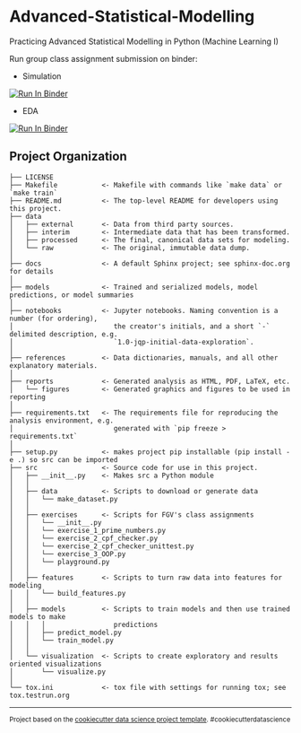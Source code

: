 Advanced-Statistical-Modelling
==============================

Practicing Advanced Statistical Modelling in Python (Machine Learning I) 

Run group class assignment submission on binder:

- Simulation

<a href="https://mybinder.org/v2/gh/ldaniel/Advanced-Statistical-Modelling/master?filepath=notebooks%2Fgroup%2FTrabalho%20em%20Grupo%20-%20Simulation.ipynb" target="_parent"><img src="https://mybinder.org/badge_logo.svg" alt="Run In Binder"/></a>

- EDA

<a href="https://mybinder.org/v2/gh/ldaniel/Advanced-Statistical-Modelling/master?filepath=notebooks%2Fgroup%2FTrabalho%20em%20Grupo%20-%20EDA.ipynb" target="_parent"><img src="https://mybinder.org/badge_logo.svg" alt="Run In Binder"/></a>

Project Organization
------------

    ├── LICENSE
    ├── Makefile           <- Makefile with commands like `make data` or `make train`
    ├── README.md          <- The top-level README for developers using this project.
    ├── data
    │   ├── external       <- Data from third party sources.
    │   ├── interim        <- Intermediate data that has been transformed.
    │   ├── processed      <- The final, canonical data sets for modeling.
    │   └── raw            <- The original, immutable data dump.
    │
    ├── docs               <- A default Sphinx project; see sphinx-doc.org for details
    │
    ├── models             <- Trained and serialized models, model predictions, or model summaries
    │
    ├── notebooks          <- Jupyter notebooks. Naming convention is a number (for ordering),
    │                         the creator's initials, and a short `-` delimited description, e.g.
    │                         `1.0-jqp-initial-data-exploration`.
    │
    ├── references         <- Data dictionaries, manuals, and all other explanatory materials.
    │
    ├── reports            <- Generated analysis as HTML, PDF, LaTeX, etc.
    │   └── figures        <- Generated graphics and figures to be used in reporting
    │
    ├── requirements.txt   <- The requirements file for reproducing the analysis environment, e.g.
    │                         generated with `pip freeze > requirements.txt`
    │
    ├── setup.py           <- makes project pip installable (pip install -e .) so src can be imported
    ├── src                <- Source code for use in this project.
    │   ├── __init__.py    <- Makes src a Python module
    │   │
    │   ├── data           <- Scripts to download or generate data
    │   │   └── make_dataset.py
    │   │
    │   ├── exercises      <- Scripts for FGV's class assignments
    │   │   └── __init__.py    
    │   │   └── exercise_1_prime_numbers.py
    │   │   └── exercise_2_cpf_checker.py 
    │   │   └── exercise_2_cpf_checker_unittest.py
    │   │   └── exercise_3_OOP.py       
    │   │   └── playground.py
    │   │
    │   ├── features       <- Scripts to turn raw data into features for modeling
    │   │   └── build_features.py
    │   │
    │   ├── models         <- Scripts to train models and then use trained models to make
    │   │   │                 predictions
    │   │   ├── predict_model.py
    │   │   └── train_model.py
    │   │
    │   └── visualization  <- Scripts to create exploratory and results oriented visualizations
    │       └── visualize.py
    │
    └── tox.ini            <- tox file with settings for running tox; see tox.testrun.org


--------

<p><small>Project based on the <a target="_blank" href="https://drivendata.github.io/cookiecutter-data-science/">cookiecutter data science project template</a>. #cookiecutterdatascience</small></p>
